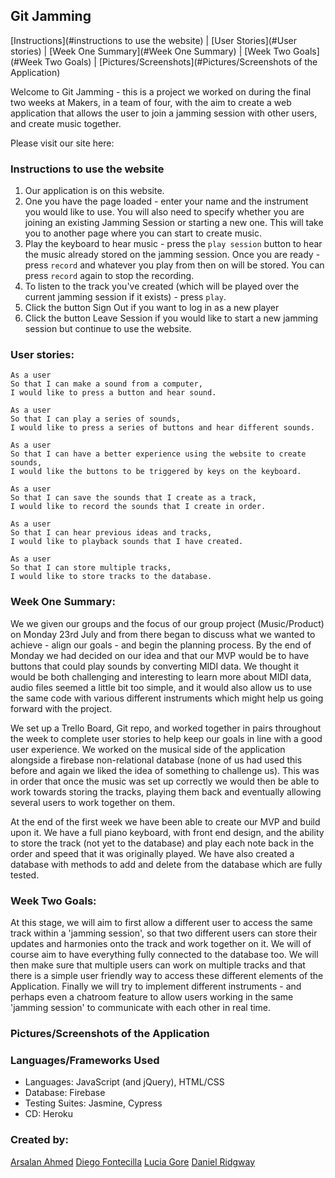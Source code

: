 ## Git Jamming

[Instructions](#instructions to use the website) | [User Stories](#User stories) | [Week One Summary](#Week One Summary) | [Week Two Goals](#Week Two Goals) | [Pictures/Screenshots](#Pictures/Screenshots of the Application)

Welcome to Git Jamming - this is a project we worked on during the final two weeks at Makers, in a team of four, with the aim to create a web application that allows the user to join a jamming session with other users, and create music together.

Please visit our site here:

### Instructions to use the website
1. Our application is on this website.
2. One you have the page loaded - enter your name and the instrument you would like to use. You will also need to specify whether you are joining an existing Jamming Session or starting a new one. This will take you to another page where you can start to create music.
3. Play the keyboard to hear music - press the `play session` button to hear the music already stored on the jamming session. Once you are ready - press `record` and whatever you play from then on will be stored. You can press `record` again to stop the recording.
4. To listen to the track you've created (which will be played over the current jamming session if it exists) - press `play`.
5. Click the button Sign Out if you want to log in as a new player
6. Click the button Leave Session if you would like to start a new jamming session but continue to use the website.

### User stories:
```
As a user
So that I can make a sound from a computer,
I would like to press a button and hear sound.
```

```
As a user
So that I can play a series of sounds,
I would like to press a series of buttons and hear different sounds.
```

```
As a user
So that I can have a better experience using the website to create sounds,
I would like the buttons to be triggered by keys on the keyboard.
```

```
As a user
So that I can save the sounds that I create as a track,
I would like to record the sounds that I create in order.
```

```
As a user
So that I can hear previous ideas and tracks,
I would like to playback sounds that I have created.
```

```
As a user
So that I can store multiple tracks,
I would like to store tracks to the database.
```

### Week One Summary:

We we given our groups and the focus of our group project (Music/Product) on Monday 23rd July and from there began to discuss what we wanted to achieve - align our goals - and begin the planning process. By the end of Monday we had decided on our idea and that our MVP would be to have buttons that could play sounds by converting MIDI data. We thought it would be both challenging and interesting to learn more about MIDI data, audio files seemed a little bit too simple, and it would also allow us to use the same code with various different instruments which might help us going forward with the project.

We set up a Trello Board, Git repo, and worked together in pairs throughout the week to complete user stories to help keep our goals in line with a good user experience. We worked on the musical side of the application alongside a firebase non-relational database (none of us had used this before and again we liked the idea of something to challenge us). This was in order that once the music was set up correctly we would then be able to work towards storing the tracks, playing them back and eventually allowing several users to work together on them.

At the end of the first week we have been able to create our MVP and build upon it. We have a full piano keyboard, with front end design, and the ability to store the track (not yet to the database) and play each note back in the order and speed that it was originally played. We have also created a database with methods to add and delete from the database which are fully tested.

### Week Two Goals:

At this stage, we will aim to first allow a different user to access the same track within a 'jamming session', so that two different users can store their updates and harmonies onto the track and work together on it. We will of course aim to have everything fully connected to the database too. We will then make sure that multiple users can work on multiple tracks and that there is a simple user friendly way to access these different elements of the Application. Finally we will try to implement different instruments - and perhaps even a chatroom feature to allow users working in the same 'jamming session' to communicate with each other in real time.

### Pictures/Screenshots of the Application



### Languages/Frameworks Used

- Languages: JavaScript (and jQuery), HTML/CSS
- Database: Firebase
- Testing Suites: Jasmine, Cypress
- CD: Heroku

### Created by:

[Arsalan Ahmed](https://github.com/arsalanabc)
[Diego Fontecilla](https://github.com/ridginald)
[Lucia Gore](https://github.com/luciagore)
[Daniel Ridgway](https://github.com/diegofontecilla)

